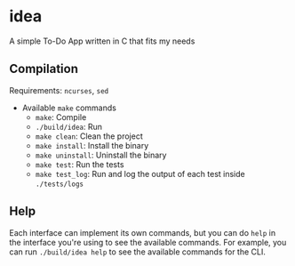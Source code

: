 # idea
A simple To-Do App written in C that fits my needs

## Compilation
Requirements: `ncurses`, `sed`

- Available `make` commands
    - `make`: Compile
    - `./build/idea`: Run
    - `make clean`: Clean the project
    - `make install`: Install the binary
    - `make uninstall`: Uninstall the binary
    - `make test`: Run the tests
    - `make test_log`: Run and log the output of each test inside `./tests/logs`

## Help
Each interface can implement its own commands, but you can do `help` in the interface you're using to see the available commands. For example, you can run `./build/idea help` to see the available commands for the CLI.
